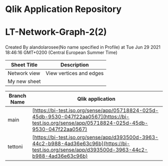 # Qlik Application Repository 
# LT-Network-Graph-2(2)
### 
Created By alandolarosee(No name specified in Profile) at Tue Jun 29 2021 18:46:16 GMT+0200 (Central European Summer Time)




Sheet Title | Description
------------ | -------------
Network view|View vertices and edges
My new sheet|



Branch Name|Qlik application
---|---
main|[https://bi-test.iso.org/sense/app/05718824-025d-45db-9530-047f22aa0567](https://bi-test.iso.org/sense/app/05718824-025d-45db-9530-047f22aa0567)
tettoni|[https://bi-test.iso.org/sense/app/d393500d-3963-44c2-b988-4ad36e63c96b](https://bi-test.iso.org/sense/app/d393500d-3963-44c2-b988-4ad36e63c96b)